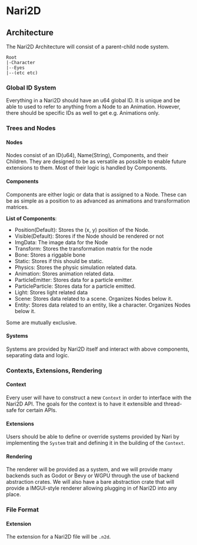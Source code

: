 # Nari2D 

## Architecture
The Nari2D Architecture will consist of a parent-child node system.
```
Root
|-Character
|--Eyes
|--(etc etc)
```

### Global ID System
Everything in a Nari2D should have an u64 global ID. It is unique and be able to used to refer to
anything from a Node to an Animation. However, there should be specific IDs as well to get
e.g. Animations only.

### Trees and Nodes

#### Nodes
Nodes consist of an ID(u64), Name(String), Components, and their Children. They are designed to
be as versatile as possible to enable future extensions to them. Most of their logic is handled by
Components. 

#### Components
Components are either logic or data that is assigned to a Node. These can be 
as simple as a position to as advanced as animations and transformation matrices. 

**List of Components**:

- Position(Default): Stores the (x, y) position of the Node.
- Visible(Default): Stores if the Node should be rendered or not
- ImgData: The image data for the Node
- Transform: Stores the transformation matrix for the node
- Bone: Stores a riggable bone
- Static: Stores if this should be static. 
- Physics: Stores the physic simulation related data.
- Animation: Stores animation related data. 
- ParticleEmitter: Stores data for a particle emitter.
- ParticleParticle: Stores data for a particle emitted.
- Light: Stores light related data
- Scene: Stores data related to a scene. Organizes Nodes below it.
- Entity: Stores data related to an entity, like a character. Organizes Nodes below it.

Some are mutually exclusive.

#### Systems
Systems are provided by Nari2D itself and interact with above components, separating data 
and logic. 

### Contexts, Extensions, Rendering

#### Context
Every user will have to construct a new `Context` in order to interface with the Nari2D API.
The goals for the context is to have it extensible and thread-safe for certain APIs.

#### Extensions
Users should be able to define or override systems provided by Nari by implementing the 
`System` trait and defining it in the building of the `Context`.

#### Rendering
The renderer will be provided as a system, and we will provide many backends 
such as Godot or Bevy or WGPU through the use of backend abstraction crates. We will also
have a bare abstraction crate that will provide a IMGUI-style renderer allowing plugging
in of Nari2D into any place.

### File Format

#### Extension
The extension for a Nari2D file will be `.n2d`. 